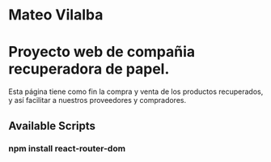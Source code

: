 # Mateo Vilalba 
# Proyecto web de compañia recuperadora de papel.
Esta página tiene como fin la compra y venta de los productos recuperados, y así facilitar a nuestros proveedores y compradores.

## Available Scripts

### npm install react-router-dom
